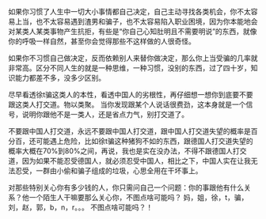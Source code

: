 
如果你习惯了人生中一切大小事情都自己决定，自己主动寻找各类机会，你不太容易上当，也不太容易遇到渣男和骗子，也不太容易陷入职业困境，因为你本能地会对某类人某类事物产生抗拒，有些是“你自己心知肚明且不需要明说”的东西，就像你的呼吸一样自然，甚至你会觉得那些不这样做的人很奇怪。

如果你不习惯自己做决定，反而依赖别人来替你做决定，那么你上当受骗的几率就非常高。区分不同人生的就是一种思维，一种习惯，没别的东西，过了四十岁，知识能力都差不多，没多少区别。

尽早看透徐t骗这类人的本性，看透中国人的劣根性，再仔细想一想你到底要不要跟这类人打交道。物以类聚。
当你发现跟某个人说话很费劲，这本身就是一个信号，说明你跟他不是一类人，还是省点力气，别打交道了。

不要跟中国人打交道，永远不要跟中国人打交道，跟中国人打交道失望的概率是百分百，还可能遇上危险，比如徐t骗这种猪狗不如的东西，跟德国人打交道失望的概率大概在70%到80%之间，再说，我也是实在没办法，不得不跟德国人打交道，因为如果不能忍受德国人，就必须忍受中国人，相比之下，中国人实在让我无法忍受，一群由小偷和骗子组成的垃圾，心思全用在干坏事上。

对那些特别关心你有多少钱的人，你只需问自己一个问题：你的事跟他有什么关系？他一个陌生人干嘛要那么关心你，不图点啥可能吗？
妈，姐，徐，t，骗，刘，赵，郭，b，n，r。。。
不图点啥可能吗？！
